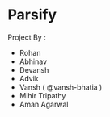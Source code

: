 # Parsify

Project By :
 * Rohan
 * Abhinav
 * Devansh
 * Advik
 * Vansh ( @vansh-bhatia )
 * Mihir Tripathy
 * Aman Agarwal

